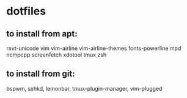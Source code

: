 dotfiles
===
## to install from apt:
rxvt-unicode vim vim-airline vim-airline-themes fonts-powerline mpd ncmpcpp screenfetch xdotool tmux zsh
## to install from git:
bspwm, sxhkd, lemonbar, tmux-plugin-manager, vim-plugged
